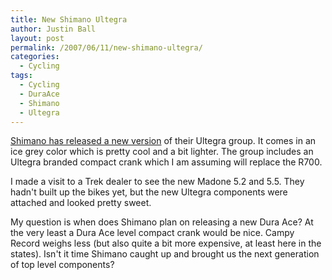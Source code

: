 ```yaml
---
title: New Shimano Ultegra
author: Justin Ball
layout: post
permalink: /2007/06/11/new-shimano-ultegra/
categories:
  - Cycling
tags:
  - Cycling
  - DuraAce
  - Shimano
  - Ultegra
---
```


[Shimano has released a new version][1] of their Ultegra group. It comes in an ice grey color which is pretty cool and a bit lighter. The group includes an Ultegra branded compact crank which I am assuming will replace the R700.

 [1]: http://www.bike-community.net/forum/showthread.php?t=189

I made a visit to a Trek dealer to see the new Madone 5.2 and 5.5. They hadn't built up the bikes yet, but the new Ultegra components were attached and looked pretty sweet.

My question is when does Shimano plan on releasing a new Dura Ace? At the very least a Dura Ace level compact crank would be nice. Campy Record weighs less (but also quite a bit more expensive, at least here in the states). Isn't it time Shimano caught up and brought us the next generation of top level components?
